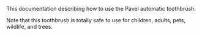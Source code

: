 This documentation describing how to use the Pavel automatic toothbrush.

Note that this toothbrush is totally safe to use for children, adults, pets, wildlife, and trees.
